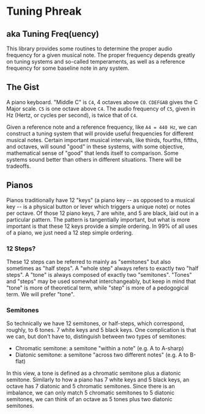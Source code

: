 # Tuning Phreak

## aka Tuning Freq(uency)

This library provides some routines to determine the proper audio frequency
for a given musical note.  The proper frequency depends greatly on tuning
systems and so-called temperaments, as well as a reference frequency for some
baseline note in any system.

## The Gist

A piano keyboard.  "Middle C" is `C4`, 4 octaves above `C0`.  `CDEFGAB` gives
the C Major scale.  `C5` is one octave above `C4`.  The audio frequency of
`C5`, given in Hz (Hertz, or cycles per second), is twice that of `C4`.

Given a reference note and a reference frequency, like `A4 = 440 Hz`, we can
construct a tuning system that will provide useful frequencies for different
musical notes.  Certain important musical intervals, like thirds, fourths,
fifths, and octaves, will sound "good" in these systems, with some objective,
mathematical sense of "good" that lends itself to comparison.  Some systems
sound better than others in different situations.  There will be tradeoffs.

## Pianos

Pianos traditionally have 12 "keys"
(a piano key -- as opposed to a musical key -- is a physical button or lever
which triggers a unique note) or notes per octave.
Of those 12 piano keys, 7 are white, and 5 are black,
laid out in a particular pattern.
The pattern is tangentially important, but what is more important is that
these 12 keys provide a simple ordering.
In 99% of all uses of a piano, we just need a 12 step simple ordering.

### 12 Steps?

These 12 steps can be referred to mainly as "semitones" but also sometimes as
"half steps".
A "whole step" always refers to exactly two "half steps".
A "tone" is always composed of exactly two "semitones".
"Tones" and "steps" may be used somewhat interchangeably, but keep in mind
that "tone" is more of theoretical term, while "step" is more of a pedogogical
term.
We will prefer "tone".

### Semitones

So technically we have 12 semitones, or half-steps, which correspond, roughly,
to 6 tones.  7 white keys and 5 black keys.  One complication is that we can,
but don't have to, distinguish between two types of semitones:

* Chromatic semitone: a semitone "within a note" (e.g. A to A-sharp)
* Diatonic semitone: a semitone "across two different notes" (e.g. A to B-flat)

In this view, a tone is defined as a chromatic semitone plus a diatonic
semitone.  Similarly to how a piano has 7 white keys and 5 black keys, an
octave has 7 diatonic and 5 chromatic semitones.  Since there is an imbalance,
we can only match 5 chromatic semitones to 5 diatonic semitones, we can think
of an octave as 5 tones plus two diatonic semitones.
